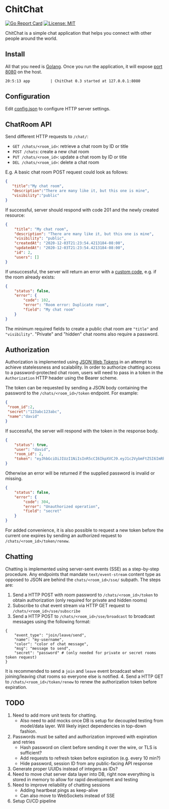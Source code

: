 # ChitChat
[![Go Report Card](https://goreportcard.com/badge/github.com/DavidSchott/chitchat)](https://goreportcard.com/report/github.com/DavidSchott/chitchat)
[![License: MIT](https://img.shields.io/badge/License-MIT-yellow.svg)](https://github.com/openservicemesh/osm/blob/main/LICENSE)

ChitChat is a simple chat application that helps you connect with other people around the world.

## Install ##
All that you need is [Golang](https://golang.org/). Once you run the application, it will expose [port 8080](./config.json) on the host.
```
20:5:13 app         | ChitChat 0.3 started at 127.0.0.1:8080
```

## Configuration ##
Edit [config.json](./config.json) to configure HTTP server settings.

## ChatRoom API ##
Send different HTTP requests to `/chat/`:
  * `GET /chats/<room_id>`: retrieve a chat room by ID or title
  * `POST /chats`: create a new chat room
  * `PUT /chats/<room_id>`: update a chat room by ID or title
  * `DEL /chats/<room_id>`: delete a chat room

E.g. A basic chat room POST request could look as follows:
```json
{
   "title":"My chat room",
   "description":"There are many like it, but this one is mine",
   "visibility":"public"
}
```
If successful, server should respond with code 201 and the newly created resource:
```json
{
    "title": "My chat room",
    "description": "There are many like it, but this one is mine",
    "visibility": "public",
    "createdAt": "2020-12-03T21:23:54.4213184-08:00",
    "updatedAt": "2020-12-03T21:23:54.4213184-08:00",
    "id": 2,
    "users": []
}
```

If unsuccessful, the server will return an error with a [custom code](./data/apierror.go), e.g. if the room already exists: 
```json
{
    "status": false,
    "error": {
        "code": 102,
        "error": "Room error: Duplicate room",
        "field": "My chat room"
    }
}
```
The minimum required fields to create a public chat room are `"title"` and `"visibility"`. "Private" and "hidden" chat rooms also require a password.

  ## Authorization
  Authorization is implemented using [JSON Web Tokens](https://jwt.io/introduction/) in an attempt to achieve statelessness and scalability. In order to authorize chatting access to a password-protected chat room, users will need to pass in a token in the `Authorization` HTTP header using the Bearer scheme. 
  
  The token can be requested by sending a JSON body containing the password to the `/chats/<room_id>/token` endpoint. For example:
  ```json
  {
   "room_id":2,
   "secret":"123abc123abc",
   "name":"david"
}
  ```
  If successful, the server will respond with the token in the response body.
```json
{
    "status": true,
    "user": "david",
    "room_id": 2,
    "token": "eyJhbGciOiJIUzI1NiIsInR5cCI6IkpXVCJ9.eyJ1c2VybmFtZSI6ImRhdmlkIiwicm9vbV9pZCI6MiwiZXhwIjoxNjA3NTg1MjQ5fQ.b6XnNqrFnFmuUMhTBKfyR3PAyCQkxbUaPupBXgknl8w"
}
```  
Otherwise an error will be returned if the supplied password is invalid or missing.
```json
{
    "status": false,
    "error": {
        "code": 304,
        "error": "Unauthorized operation",
        "field": "secret"
    }
}
```
For added convenience, it is also possible to request a new token before the current one expires by sending an authorized request to `/chats/<room_id>/token/renew`.

## Chatting ##
Chatting is implemented using server-sent events (SSE) as a step-by-step procedure. Any endpoints that mandate `text/event-stream` content type as opposed to JSON are behind the `chats/<room_id>/sse/` subpath. The steps are:
  1. Send a HTTP POST with room password to `/chats/<room_id>/token` to obtain authorization (only required for private and hidden rooms)
  2. Subscribe to chat event stream via HTTP GET request to `/chats/<room_id>/sse/subscribe`
  3. Send a HTTP POST to `/chats/<room_id>/sse/broadcast` to broadcast messages using the following format:
  ```
  {
      "event_type": "join/leave/send",
      "name": "my-username",
      "color": "color of chat message",
      "msg": "message to send",
      "secret": "password" # (only needed for private or secret rooms token request)
  }
  ```
  It is recommended to send a `join` and `leave` event broadcast when joining/leaving chat rooms so everyone else is notified.
  4. Send a HTTP GET to `/chats/<room_id>/token/renew` to renew the authorization token before expiration.


  ## TODO ##
  1. Need to add more unit tests for chatting. 
      * Also need to add mocks once DB is setup for decoupled testing from model/data layer. Will likely inject dependencies in top-down fashion.
  2. Passwords must be salted and authorization improved with expiration and retries
      * Hash password on client before sending it over the wire, or TLS is sufficient?
      * Add requests to refresh token before expiration (e.g. every 10 min?)
      * Hide password, session ID from any public-facing API response
  3. Generate proper UUIDs instead of integers as IDs?
  4. Need to move chat server data layer into DB, right now everything is stored in memory to allow for rapid development and testing
  5. Need to improve reliability of chatting sessions
      * Adding heartbeat pings as keep-alive
      * Can also move to WebSockets instead of SSE
  6. Setup CI/CD pipeline